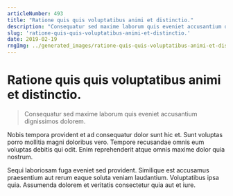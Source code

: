 ```yaml
---
articleNumber: 493
title: "Ratione quis quis voluptatibus animi et distinctio."
description: "Consequatur sed maxime laborum quis eveniet accusantium dignissimos dolorem."
slug: 'ratione-quis-quis-voluptatibus-animi-et-distinctio.'
date: 2019-02-19
rngImg: ../generated_images/ratione-quis-quis-voluptatibus-animi-et-distinctio..jpg
---
```


# Ratione quis quis voluptatibus animi et distinctio.

> Consequatur sed maxime laborum quis eveniet accusantium dignissimos dolorem.

Nobis tempora provident et ad consequatur dolor sunt hic et. Sunt voluptas porro mollitia magni doloribus vero. Tempore recusandae omnis eum voluptas debitis qui odit. Enim reprehenderit atque omnis maxime dolor quia nostrum.
 Sequi laboriosam fuga eveniet sed provident. Similique est accusamus praesentium aut rerum eaque soluta veniam laudantium. Voluptatibus ipsa quia. Assumenda dolorem et veritatis consectetur quia aut et iure.

